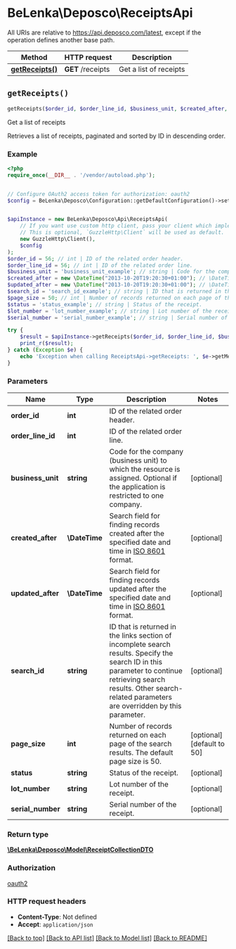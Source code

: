 # BeLenka\Deposco\ReceiptsApi

All URIs are relative to https://api.deposco.com/latest, except if the operation defines another base path.

| Method | HTTP request | Description |
| ------------- | ------------- | ------------- |
| [**getReceipts()**](ReceiptsApi.md#getReceipts) | **GET** /receipts | Get a list of receipts |


## `getReceipts()`

```php
getReceipts($order_id, $order_line_id, $business_unit, $created_after, $updated_after, $search_id, $page_size, $status, $lot_number, $serial_number): \BeLenka\Deposco\Model\ReceiptCollectionDTO
```

Get a list of receipts

Retrieves a list of receipts, paginated and sorted by ID in descending order.

### Example

```php
<?php
require_once(__DIR__ . '/vendor/autoload.php');


// Configure OAuth2 access token for authorization: oauth2
$config = BeLenka\Deposco\Configuration::getDefaultConfiguration()->setAccessToken('YOUR_ACCESS_TOKEN');


$apiInstance = new BeLenka\Deposco\Api\ReceiptsApi(
    // If you want use custom http client, pass your client which implements `GuzzleHttp\ClientInterface`.
    // This is optional, `GuzzleHttp\Client` will be used as default.
    new GuzzleHttp\Client(),
    $config
);
$order_id = 56; // int | ID of the related order header.
$order_line_id = 56; // int | ID of the related order line.
$business_unit = 'business_unit_example'; // string | Code for the company (business unit) to which the resource is assigned. Optional if the application is restricted to one company.
$created_after = new \DateTime("2013-10-20T19:20:30+01:00"); // \DateTime | Search field for finding records created after the specified date and time in [ISO 8601](https://en.wikipedia.org/wiki/ISO_8601) format.
$updated_after = new \DateTime("2013-10-20T19:20:30+01:00"); // \DateTime | Search field for finding records updated after the specified date and time in [ISO 8601](https://en.wikipedia.org/wiki/ISO_8601) format.
$search_id = 'search_id_example'; // string | ID that is returned in the links section of incomplete search results. Specify the search ID in this parameter to continue retrieving search results. Other search-related parameters are overridden by this parameter.
$page_size = 50; // int | Number of records returned on each page of the search results. The default page size is 50.
$status = 'status_example'; // string | Status of the receipt.
$lot_number = 'lot_number_example'; // string | Lot number of the receipt.
$serial_number = 'serial_number_example'; // string | Serial number of the receipt.

try {
    $result = $apiInstance->getReceipts($order_id, $order_line_id, $business_unit, $created_after, $updated_after, $search_id, $page_size, $status, $lot_number, $serial_number);
    print_r($result);
} catch (Exception $e) {
    echo 'Exception when calling ReceiptsApi->getReceipts: ', $e->getMessage(), PHP_EOL;
}
```

### Parameters

| Name | Type | Description  | Notes |
| ------------- | ------------- | ------------- | ------------- |
| **order_id** | **int**| ID of the related order header. | |
| **order_line_id** | **int**| ID of the related order line. | |
| **business_unit** | **string**| Code for the company (business unit) to which the resource is assigned. Optional if the application is restricted to one company. | [optional] |
| **created_after** | **\DateTime**| Search field for finding records created after the specified date and time in [ISO 8601](https://en.wikipedia.org/wiki/ISO_8601) format. | [optional] |
| **updated_after** | **\DateTime**| Search field for finding records updated after the specified date and time in [ISO 8601](https://en.wikipedia.org/wiki/ISO_8601) format. | [optional] |
| **search_id** | **string**| ID that is returned in the links section of incomplete search results. Specify the search ID in this parameter to continue retrieving search results. Other search-related parameters are overridden by this parameter. | [optional] |
| **page_size** | **int**| Number of records returned on each page of the search results. The default page size is 50. | [optional] [default to 50] |
| **status** | **string**| Status of the receipt. | [optional] |
| **lot_number** | **string**| Lot number of the receipt. | [optional] |
| **serial_number** | **string**| Serial number of the receipt. | [optional] |

### Return type

[**\BeLenka\Deposco\Model\ReceiptCollectionDTO**](../Model/ReceiptCollectionDTO.md)

### Authorization

[oauth2](../../README.md#oauth2)

### HTTP request headers

- **Content-Type**: Not defined
- **Accept**: `application/json`

[[Back to top]](#) [[Back to API list]](../../README.md#endpoints)
[[Back to Model list]](../../README.md#models)
[[Back to README]](../../README.md)
